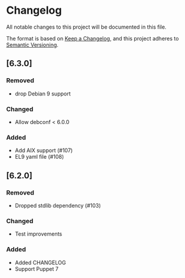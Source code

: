 # Changelog
All notable changes to this project will be documented in this file.

The format is based on [Keep a Changelog](https://keepachangelog.com/en/1.0.0/),
and this project adheres to [Semantic Versioning](https://semver.org/spec/v2.0.0.html).

## [6.3.0]
### Removed
- drop Debian 9 support
### Changed
- Allow debconf < 6.0.0
### Added
- Add AIX support (#107)
- EL9 yaml file (#108)

## [6.2.0]
### Removed
- Dropped stdlib dependency (#103)
### Changed
- Test improvements
### Added
- Added CHANGELOG
- Support Puppet 7
